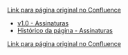 [Link para página original no Confluence](https://openfinancebrasil.atlassian.net/wiki/spaces/OF/pages/240650169)

- [v1.0 - Assinaturas](../../../../OF/Open%20Finance%20Brasil/Seguran%c3%a7a/Assinaturas/v1.0%20-%20Assinaturas)
- [Histórico da página - Assinaturas](../../../../OF/Open%20Finance%20Brasil/Seguran%c3%a7a/Assinaturas/Hist%c3%b3rico%20da%20p%c3%a1gina%20-%20Assinaturas)

[Link para página original no Confluence](https://openfinancebrasil.atlassian.net/wiki/spaces/OF/pages/240650169)
